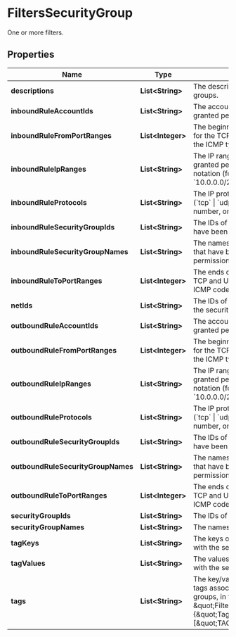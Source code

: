 

# FiltersSecurityGroup

One or more filters.

## Properties

| Name | Type | Description | Notes |
|------------ | ------------- | ------------- | -------------|
|**descriptions** | **List&lt;String&gt;** | The descriptions of the security groups. |  [optional] |
|**inboundRuleAccountIds** | **List&lt;String&gt;** | The account IDs that have been granted permissions. |  [optional] |
|**inboundRuleFromPortRanges** | **List&lt;Integer&gt;** | The beginnings of the port ranges for the TCP and UDP protocols, or the ICMP type numbers. |  [optional] |
|**inboundRuleIpRanges** | **List&lt;String&gt;** | The IP ranges that have been granted permissions, in CIDR notation (for example, &#x60;10.0.0.0/24&#x60;). |  [optional] |
|**inboundRuleProtocols** | **List&lt;String&gt;** | The IP protocols for the permissions (&#x60;tcp&#x60; \\| &#x60;udp&#x60; \\| &#x60;icmp&#x60;, or a protocol number, or &#x60;-1&#x60; for all protocols). |  [optional] |
|**inboundRuleSecurityGroupIds** | **List&lt;String&gt;** | The IDs of the security groups that have been granted permissions. |  [optional] |
|**inboundRuleSecurityGroupNames** | **List&lt;String&gt;** | The names of the security groups that have been granted permissions. |  [optional] |
|**inboundRuleToPortRanges** | **List&lt;Integer&gt;** | The ends of the port ranges for the TCP and UDP protocols, or the ICMP code numbers. |  [optional] |
|**netIds** | **List&lt;String&gt;** | The IDs of the Nets specified when the security groups were created. |  [optional] |
|**outboundRuleAccountIds** | **List&lt;String&gt;** | The account IDs that have been granted permissions. |  [optional] |
|**outboundRuleFromPortRanges** | **List&lt;Integer&gt;** | The beginnings of the port ranges for the TCP and UDP protocols, or the ICMP type numbers. |  [optional] |
|**outboundRuleIpRanges** | **List&lt;String&gt;** | The IP ranges that have been granted permissions, in CIDR notation (for example, &#x60;10.0.0.0/24&#x60;). |  [optional] |
|**outboundRuleProtocols** | **List&lt;String&gt;** | The IP protocols for the permissions (&#x60;tcp&#x60; \\| &#x60;udp&#x60; \\| &#x60;icmp&#x60;, or a protocol number, or &#x60;-1&#x60; for all protocols). |  [optional] |
|**outboundRuleSecurityGroupIds** | **List&lt;String&gt;** | The IDs of the security groups that have been granted permissions. |  [optional] |
|**outboundRuleSecurityGroupNames** | **List&lt;String&gt;** | The names of the security groups that have been granted permissions. |  [optional] |
|**outboundRuleToPortRanges** | **List&lt;Integer&gt;** | The ends of the port ranges for the TCP and UDP protocols, or the ICMP code numbers. |  [optional] |
|**securityGroupIds** | **List&lt;String&gt;** | The IDs of the security groups. |  [optional] |
|**securityGroupNames** | **List&lt;String&gt;** | The names of the security groups. |  [optional] |
|**tagKeys** | **List&lt;String&gt;** | The keys of the tags associated with the security groups. |  [optional] |
|**tagValues** | **List&lt;String&gt;** | The values of the tags associated with the security groups. |  [optional] |
|**tags** | **List&lt;String&gt;** | The key/value combination of the tags associated with the security groups, in the following format: &amp;quot;Filters&amp;quot;:{&amp;quot;Tags&amp;quot;:[&amp;quot;TAGKEY&#x3D;TAGVALUE&amp;quot;]}. |  [optional] |



